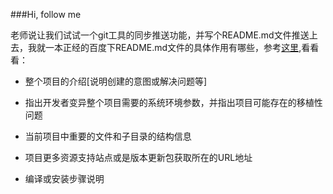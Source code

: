 ###Hi, follow me  
  
  老师说让我们试试一个git工具的同步推送功能，并写个README.md文件推送上去，我就一本正经的百度下README.md文件的具体作用有哪些，参考[这里](http://www.cnblogs.com/chenkai/archive/2012/06/20/2556047.html),看看看：   
  
* 整个项目的介绍[说明创建的意图或解决问题等]  
  
* 指出开发者变异整个项目需要的系统环境参数，并指出项目可能存在的移植性问题   
  
* 当前项目中重要的文件和子目录的结构信息   
   
* 项目更多资源支持站点或是版本更新包获取所在的URL地址   
  
* 编译或安装步骤说明  
